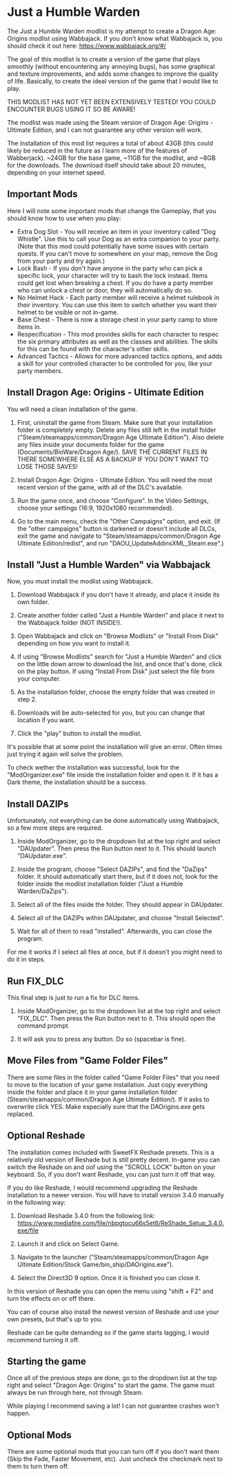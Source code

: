# Just a Humble Warden

The Just a Humble Warden modlist is my attempt to create a Dragon Age: Origins modlist using Wabbajack. If you don't know what Wabbajack is, you should check it out here: <https://www.wabbajack.org/#/>

The goal of this modlist is to create a version of the game that plays smoothly (without encountering any annoying bugs), has some graphical and texture improvements, and adds some changes to improve the quality of life. Basically, to create the ideal version of the game that I would like to play.

THIS MODLIST HAS NOT YET BEEN EXTENSIVELY TESTED! YOU COULD ENCOUNTER BUGS USING IT SO BE AWARE!

The modlist was made using the Steam version of Dragon Age: Origins - Ultimate Edition, and I can not guarantee any other version will work.

The installation of this mod list requires a total of about 43GB (this could likely be reduced in the future as I learn more of the features of Wabberjack). ~24GB for the base game, ~11GB for the modlist, and ~8GB for the downloads. The download itself should take about 20 minutes, depending on your internet speed.

## Important Mods

Here I will note some important mods that change the Gameplay, that you should know how to use when you play:

* Extra Dog Slot - You will receive an item in your inventory called "Dog Whistle". Use this to call your Dog as an extra companion to your party. (Note that this mod could potentially have some issues with certain quests. If you can't move to somewhere on your map, remove the Dog from your party and try again.)
* Lock Bash - If you don't have anyone in the party who can pick a specific lock, your character will try to bash the lock instead. Items could get lost when breaking a chest. If you do have a party member who can unlock a chest or door, they will automatically do so.
* No Helmet Hack - Each party member will receive a helmet rulebook in their inventory. You can use this item to switch whether you want their helmet to be visible or not in-game.
* Base Chest - There is now a storage chest in your party camp to store items in.
* Respecification - This mod provides skills for each character to respec the six primary attributes as well as the classes and abilities. The skills for this can be found with the character's other skills.
* Advanced Tactics - Allows for more advanced tactics options, and adds a skill for your controlled character to be controlled for you, like your party members.

## Install Dragon Age: Origins - Ultimate Edition

You will need a clean installation of the game.

1. First, uninstall the game from Steam. Make sure that your installation folder is completely empty. Delete any files still left in the install folder ("Steam/steamapps/common/Dragon Age Ultimate Edition"). Also delete any files inside your documents folder for the game (Documents/BioWare/Dragon Age/). SAVE THE CURRENT FILES IN THERE SOMEWHERE ELSE AS A BACKUP IF YOU DON'T WANT TO LOSE THOSE SAVES!

2. Install Dragon Age: Origins - Ultimate Edition. You will need the most recent version of the game, with all of the DLC's available.

3. Run the game once, and choose "Configure". In the Video Settings, choose your settings (16:9, 1920x1080 recommended). 

4. Go to the main menu, check the "Other Campaigns" option, and exit. (If the "other campaigns" button is darkened or doesn't include all DLCs, exit the game and navigate to "Steam/steamapps/common/Dragon Age Ultimate Edition/redist", and run "DAOU_UpdateAddinsXML_Steam.exe".)

## Install "Just a Humble Warden" via Wabbajack

Now, you must install the modlist using Wabbajack.

1. Download Wabbajack if you don't have it already, and place it inside its own folder.

2. Create another folder called "Just a Humble Warden" and place it next to the Wabbajack folder (NOT INSIDE!).

3. Open Wabbajack and click on "Browse Modlists" or "Install From Disk" depending on how you want to install it.

3. If using "Browse Modlists" search for "Just a Humble Warden" and click on the little down arrow to download the list, and once that's done, click on the play button. If using "Install From Disk" just select the file from your computer.

4. As the installation folder, choose the empty folder that was created in step 2.

5. Downloads will be auto-selected for you, but you can change that location if you want. 

6. Click the "play" button to install the modlist.

It's possible that at some point the installation will give an error. Often times just trying it again will solve the problem.

To check wether the installation was successful, look for the "ModOrganizer.exe" file inside the installation folder and open it. If it has a Dark theme, the installation should be a success.

## Install DAZIPs

Unfortunately, not everything can be done automatically using Wabbajack, so a few more steps are required.

1. Inside ModOrganizer, go to the dropdown list at the top right and select "DAUpdater". Then press the Run button next to it. This should launch "DAUpdater.exe".

2. Inside the program, choose "Select DAZIPs", and find the "DaZips" folder. It should automatically start there, but if it does not, look for the folder inside the modlist installation folder ("Just a Humble Warden/DaZips"). 

3. Select all of the files inside the folder. They should appear in DAUpdater.

4. Select all of the DAZIPs within DAUpdater, and choose "Install Selected".

5. Wait for all of them to read "installed". Afterwards, you can close the program.

For me it works if I select all files at once, but if it doesn't you might need to do it in steps.

## Run FIX_DLC

This final step is just to run a fix for DLC items.

1. Inside ModOrganizer, go to the dropdown list at the top right and select "FIX_DLC". Then press the Run button next to it. This should open the command prompt.

2. It will ask you to press any button. Do so (spacebar is fine).

## Move Files from "Game Folder Files"

There are some files in the folder called "Game Folder Files" that you need to move to the location of your game installation. Just copy everything inside the folder and place it in your game installation folder (Steam/steamapps/common/Dragon Age Ultimate Edition/). If it asks to overwrite click YES. Make especially sure that the DAOrigins.exe gets replaced.

## Optional Reshade

The installation comes included with SweetFX Reshade presets. This is a relatively old version of Reshade but is still pretty decent. In-game you can switch the Reshade on and oof using the "SCROLL LOCK" button on your keyboard. So, if you don't want Reshade, you can just turn it off that way. 

If you do like Reshade, I would recommend upgrading the Reshade installation to a newer version. You will have to install version 3.4.0 manually in the following way:

1. Download Reshade 3.4.0 from the following link: https://www.mediafire.com/file/nbpgtocu66s5et6/ReShade_Setup_3.4.0.exe/file

2. Launch it and click on Select Game.

3. Navigate to the launcher ("Steam/steamapps/common/Dragon Age Ultimate Edition/Stock Game/bin_ship/DAOrigins.exe").

4. Select the Direct3D 9 option. Once it is finished you can close it.

In this version of Reshade you can open the menu using "shift + F2" and turn the effects on or off there.

You can of course also install the newest version of Reshade and use your own presets, but that's up to you.

Reshade can be quite demanding so if the game starts lagging, I would recommend turning it off.

## Starting the game

Once all of the previous steps are done, go to the dropdown list at the top right and select "Dragon Age: Origins" to start the game. The game must always be run through here, not through Steam.

While playing I recommend saving a lot! I can not guarantee crashes won't happen.

## Optional Mods

There are some optional mods that you can turn off if you don't want them (Skip the Fade, Faster Movement, etc). Just uncheck the checkmark next to them to turn them off.
